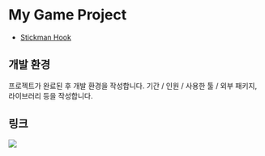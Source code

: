 # My Game Project
- [Stickman Hook](https://play.google.com/store/apps/details?id=com.mindy.grap1&hl=ko&gl=HK)

## 개발 환경
프로젝트가 완료된 후 개발 환경을 작성합니다. 기간 / 인원 / 사용한 툴 / 외부 패키지, 라이브러리 등을 작성합니다.  

## 링크
<a href="(https://youtu.be/B6kU-IoBV2A)"><img src="https://img.shields.io/badge/Youtube-FF0000?style=for-the-badge&logo=Youtube&logoColor=white"></a>
